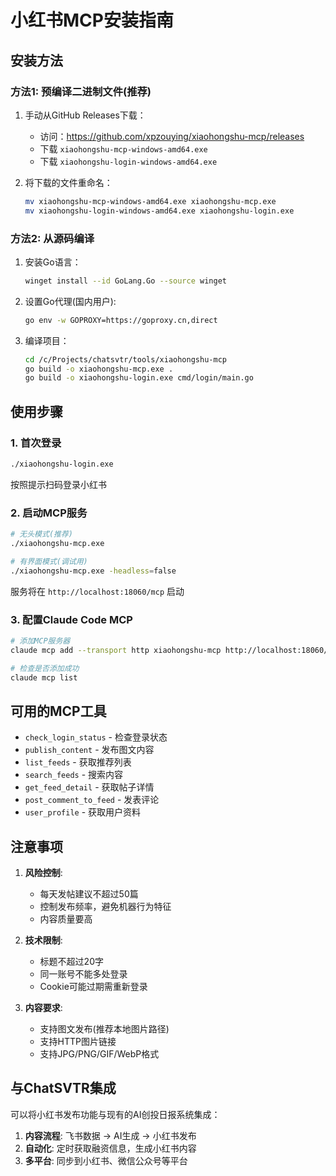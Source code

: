 # 小红书MCP安装指南

## 安装方法

### 方法1: 预编译二进制文件(推荐)

1. 手动从GitHub Releases下载：
   - 访问：https://github.com/xpzouying/xiaohongshu-mcp/releases
   - 下载 `xiaohongshu-mcp-windows-amd64.exe`
   - 下载 `xiaohongshu-login-windows-amd64.exe`

2. 将下载的文件重命名：
   ```bash
   mv xiaohongshu-mcp-windows-amd64.exe xiaohongshu-mcp.exe
   mv xiaohongshu-login-windows-amd64.exe xiaohongshu-login.exe
   ```

### 方法2: 从源码编译

1. 安装Go语言：
   ```bash
   winget install --id GoLang.Go --source winget
   ```

2. 设置Go代理(国内用户):
   ```bash
   go env -w GOPROXY=https://goproxy.cn,direct
   ```

3. 编译项目：
   ```bash
   cd /c/Projects/chatsvtr/tools/xiaohongshu-mcp
   go build -o xiaohongshu-mcp.exe .
   go build -o xiaohongshu-login.exe cmd/login/main.go
   ```

## 使用步骤

### 1. 首次登录
```bash
./xiaohongshu-login.exe
```
按照提示扫码登录小红书

### 2. 启动MCP服务
```bash
# 无头模式(推荐)
./xiaohongshu-mcp.exe

# 有界面模式(调试用)
./xiaohongshu-mcp.exe -headless=false
```

服务将在 `http://localhost:18060/mcp` 启动

### 3. 配置Claude Code MCP

```bash
# 添加MCP服务器
claude mcp add --transport http xiaohongshu-mcp http://localhost:18060/mcp

# 检查是否添加成功
claude mcp list
```

## 可用的MCP工具

- `check_login_status` - 检查登录状态
- `publish_content` - 发布图文内容
- `list_feeds` - 获取推荐列表
- `search_feeds` - 搜索内容
- `get_feed_detail` - 获取帖子详情
- `post_comment_to_feed` - 发表评论
- `user_profile` - 获取用户资料

## 注意事项

1. **风险控制**:
   - 每天发帖建议不超过50篇
   - 控制发布频率，避免机器行为特征
   - 内容质量要高

2. **技术限制**:
   - 标题不超过20字
   - 同一账号不能多处登录
   - Cookie可能过期需重新登录

3. **内容要求**:
   - 支持图文发布(推荐本地图片路径)
   - 支持HTTP图片链接
   - 支持JPG/PNG/GIF/WebP格式

## 与ChatSVTR集成

可以将小红书发布功能与现有的AI创投日报系统集成：

1. **内容流程**: 飞书数据 → AI生成 → 小红书发布
2. **自动化**: 定时获取融资信息，生成小红书内容
3. **多平台**: 同步到小红书、微信公众号等平台